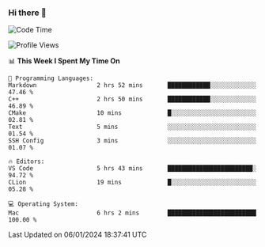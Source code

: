 ### Hi there 👋

<!--START_SECTION:waka-->
![Code Time](http://img.shields.io/badge/Code%20Time-225%20hrs%2024%20mins-blue)

![Profile Views](http://img.shields.io/badge/Profile%20Views-0-blue)

📊 **This Week I Spent My Time On** 

```text
💬 Programming Languages: 
Markdown                 2 hrs 52 mins       ████████████░░░░░░░░░░░░░   47.46 % 
C++                      2 hrs 50 mins       ████████████░░░░░░░░░░░░░   46.89 % 
CMake                    10 mins             █░░░░░░░░░░░░░░░░░░░░░░░░   02.81 % 
Text                     5 mins              ░░░░░░░░░░░░░░░░░░░░░░░░░   01.54 % 
SSH Config               3 mins              ░░░░░░░░░░░░░░░░░░░░░░░░░   01.07 % 

🔥 Editors: 
VS Code                  5 hrs 43 mins       ████████████████████████░   94.72 % 
CLion                    19 mins             █░░░░░░░░░░░░░░░░░░░░░░░░   05.28 % 

💻 Operating System: 
Mac                      6 hrs 2 mins        █████████████████████████   100.00 % 
```


 Last Updated on 06/01/2024 18:37:41 UTC
<!--END_SECTION:waka-->

<!--
**JackeyHua-SJTU/JackeyHua-SJTU** is a ✨ _special_ ✨ repository because its `README.md` (this file) appears on your GitHub profile.

Here are some ideas to get you started:

- 🔭 I’m currently working on ...
- 🌱 I’m currently learning ...
- 👯 I’m looking to collaborate on ...
- 🤔 I’m looking for help with ...
- 💬 Ask me about ...
- 📫 How to reach me: ...
- 😄 Pronouns: ...
- ⚡ Fun fact: ...
-->
